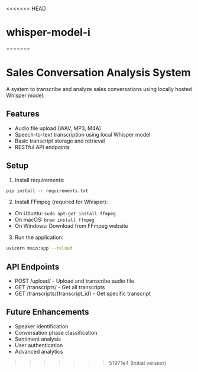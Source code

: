 <<<<<<< HEAD
# whisper-model-i
=======
# Sales Conversation Analysis System

A system to transcribe and analyze sales conversations using locally hosted Whisper model.

## Features
- Audio file upload (WAV, MP3, M4A)
- Speech-to-text transcription using local Whisper model
- Basic transcript storage and retrieval
- RESTful API endpoints

## Setup
1. Install requirements:
```bash
pip install -r requirements.txt
```

2. Install FFmpeg (required for Whisper):
- On Ubuntu: `sudo apt-get install ffmpeg`
- On macOS: `brew install ffmpeg`
- On Windows: Download from FFmpeg website

3. Run the application:
```bash
uvicorn main:app --reload
```

## API Endpoints
- POST /upload/ - Upload and transcribe audio file
- GET /transcripts/ - Get all transcripts
- GET /transcripts/{transcript_id} - Get specific transcript

## Future Enhancements
- Speaker identification
- Conversation phase classification
- Sentiment analysis
- User authentication
- Advanced analytics
>>>>>>> 51971e4 (Initial version)
